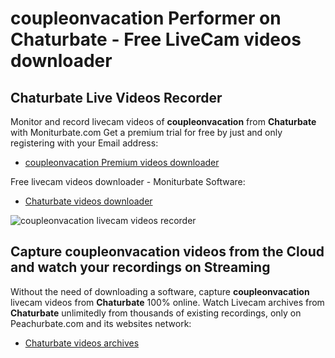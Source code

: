 # coupleonvacation Performer on Chaturbate - Free LiveCam videos downloader

## Chaturbate Live Videos Recorder

Monitor and record livecam videos of **coupleonvacation** from **Chaturbate** with Moniturbate.com
Get a premium trial for free by just and only registering with your Email address:
* [coupleonvacation Premium videos downloader](https://moniturbate.com/request-demo-licence-key.html)

Free livecam videos downloader - Moniturbate Software:
* [Chaturbate videos downloader](https://moniturbate.com/moniturbate-download-software.html)

![coupleonvacation livecam videos recorder](https://peachurnet.com/templates/moniturbate-software.png)


## Capture coupleonvacation videos from the Cloud and watch your recordings on Streaming

Without the need of downloading a software, capture **coupleonvacation** livecam videos from **Chaturbate** 100% online.
Watch Livecam archives from **Chaturbate** unlimitedly from thousands of existing recordings, only on Peachurbate.com and its websites network:
* [Chaturbate videos archives](https://peachurnet.com/)